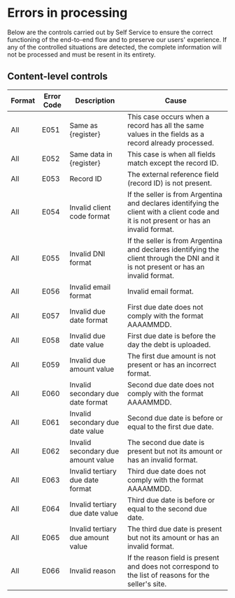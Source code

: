 # Errors in processing

Below are the controls carried out by Self Service to ensure the correct functioning of the end-to-end flow and to preserve our users' experience. If any of the controlled situations are detected, the complete information will not be processed and must be resent in its entirety.

## Content-level controls

| Format | Error Code | Description                                         | Cause                                                                                    |
|--------|------------|-----------------------------------------------------|------------------------------------------------------------------------------------------|
| All    | E051       | Same as {register}                                  | This case occurs when a record has all the same values in the fields as a record already processed. |
| All    | E052       | Same data in {register}                             | This case is when all fields match except the record ID.                                 |
| All    | E053       | Record ID                                           | The external reference field (record ID) is not present.                                   |
| All    | E054       | Invalid client code format                          | If the seller is from Argentina and declares identifying the client with a client code and it is not present or has an invalid format. |
| All    | E055       | Invalid DNI format                                  | If the seller is from Argentina and declares identifying the client through the DNI and it is not present or has an invalid format. |
| All    | E056       | Invalid email format                                | Invalid email format.                                                                    |
| All    | E057       | Invalid due date format                             | First due date does not comply with the format AAAAMMDD.                                   |
| All    | E058       | Invalid due date value                              | First due date is before the day the debt is uploaded.                                    |
| All    | E059       | Invalid due amount value                            | The first due amount is not present or has an incorrect format.                           |
| All    | E060       | Invalid secondary due date format                   | Second due date does not comply with the format AAAAMMDD.                                  |
| All    | E061       | Invalid secondary due date value                    | Second due date is before or equal to the first due date.                                  |
| All    | E062       | Invalid secondary due amount value                  | The second due date is present but not its amount or has an invalid format.                |
| All    | E063       | Invalid tertiary due date format                    | Third due date does not comply with the format AAAAMMDD.                                   |
| All    | E064       | Invalid tertiary due date value                     | Third due date is before or equal to the second due date.                                  |
| All    | E065       | Invalid tertiary due amount value                   | The third due date is present but not its amount or has an invalid format.                 |
| All    | E066       | Invalid reason                                      | If the reason field is present and does not correspond to the list of reasons for the seller's site. |